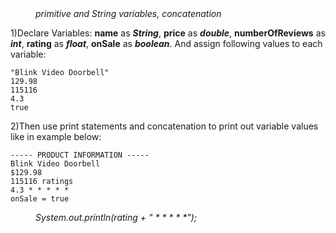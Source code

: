 <div class="hint" title="Practice topics">
  <i style="padding-left: 40px;">primitive and String variables, concatenation</i>
</div>

1)Declare Variables: **name** as _**String**_, **price** as **_double_**, **numberOfReviews** as **_int_**,
**rating** as **_float_**, **onSale** as **_boolean_**.
And assign following values to each variable:

    "Blink Video Doorbell"
    129.98
    115116
    4.3
    true

2)Then use print statements and concatenation to print out variable values like in example below:
    
    ----- PRODUCT INFORMATION -----
    Blink Video Doorbell
    $129.98
    115116 ratings
    4.3 * * * * *
    onSale = true

<div class="hint">
  <i style="padding-left: 40px;">        System.out.println(rating + " * * * * *");
</i>
</div>
